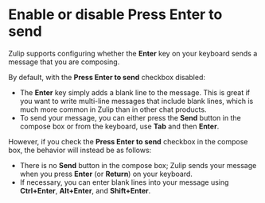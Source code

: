 # Enable or disable Press Enter to send

Zulip supports configuring whether the **Enter** key on your keyboard
sends a message that you are composing.

By default, with the **Press Enter to send** checkbox disabled:

* The **Enter** key simply adds a blank line to the message.  This is
great if you want to write multi-line messages that include blank
lines, which is much more common in Zulip than in other chat products.
* To send your message, you can either press the **Send** button in the
compose box or from the keyboard, use **Tab** and then **Enter**.

However, if you check the **Press Enter to send** checkbox in the
compose box, the behavior will instead be as follows:

* There is no **Send** button in the compose box; Zulip sends your
  message when you press **Enter** (or **Return**) on your keyboard.
* If necessary, you can enter blank lines into your message using
  **Ctrl+Enter**, **Alt+Enter**, and **Shift+Enter**.
